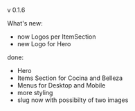 v 0.1.6

What's new:

- now Logos per ItemSection
- new Logo for Hero

done:

- Hero
- Items Section for Cocina and Belleza
- Menus for Desktop and Mobile
- more styling
- slug now with possibilty of two images
